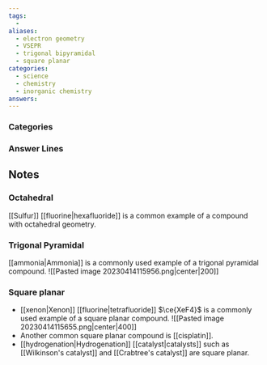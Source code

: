 ```yaml
---
tags:
  -
aliases:
  - electron geometry
  - VSEPR
  - trigonal bipyramidal
  - square planar
categories:
  - science
  - chemistry
  - inorganic chemistry
answers:
---
```

### Categories

### Answer Lines

## Notes
### Octahedral
[[Sulfur]] [[fluorine|hexafluoride]] is a common example of a compound with octahedral geometry.
### Trigonal Pyramidal
[[ammonia|Ammonia]] is a commonly used example of a trigonal pyramidal compound.
![[Pasted image 20230414115956.png|center|200]]
### Square planar
- [[xenon|Xenon]] [[fluorine|tetrafluoride]] $\ce{XeF4}$ is a commonly used example of a square planar compound.
![[Pasted image 20230414115655.png|center|400]]
- Another common square planar compound is [[cisplatin]]. 
- [[hydrogenation|Hydrogenation]] [[catalyst|catalysts]] such as [[Wilkinson's catalyst]] and [[Crabtree's catalyst]] are square planar.

